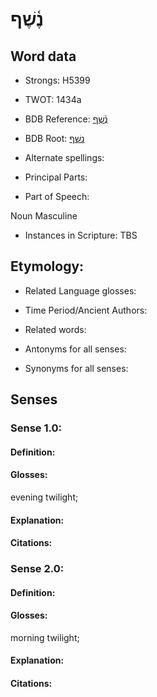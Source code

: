 # נֶ֫שֶׁף

<!-- Status: S2="NeedsEdits" -->
<!-- Lexica used for edits:   -->

## Word data

* Strongs: H5399

* TWOT: 1434a

* BDB Reference: [נֶ֫שֶׁף](rc://en/bdb/dict/n.fy.ab)

* BDB Root: [נשׁף](rc://en/bdb/dict/n.fy.aa)

* Alternate spellings:

* Principal Parts:

* Part of Speech:

Noun Masculine

* Instances in Scripture: TBS

## Etymology:

* Related Language glosses:

* Time Period/Ancient Authors:

* Related words:

* Antonyms for all senses:

* Synonyms for all senses:

## Senses

### Sense 1.0:

#### Definition:

#### Glosses:

evening twilight; 

#### Explanation:

#### Citations:



### Sense 2.0:

#### Definition:

#### Glosses:

morning twilight; 

#### Explanation:

#### Citations:



